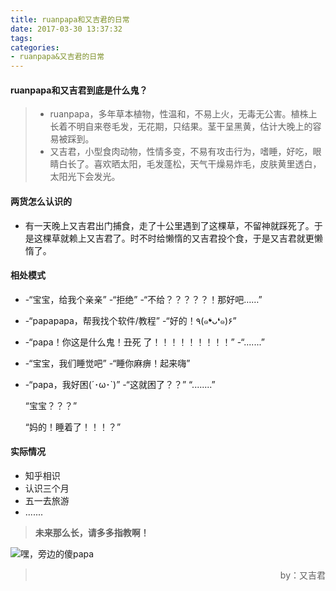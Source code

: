 ```yaml
---
title: ruanpapa和又吉君的日常
date: 2017-03-30 13:37:32
tags:
categories:
- ruanpapa&又吉君的日常
---
```


#### ruanpapa和又吉君到底是什么鬼？
> * ruanpapa，多年草本植物，性温和，不易上火，无毒无公害。植株上长着不明自来卷毛发，无花期，只结果。茎干呈黑黄，估计大晚上的容易被踩到。
> * 又吉君，小型食肉动物，性情多变，不易有攻击行为，嗜睡，好吃，眼睛白长了。喜欢晒太阳，毛发蓬松，天气干燥易炸毛，皮肤黄里透白，太阳光下会发光。

#### 两货怎么认识的
- 有一天晚上又吉君出门捕食，走了十公里遇到了这棵草，不留神就踩死了。于是这棵草就赖上又吉君了。时不时给懒惰的又吉君投个食，于是又吉君就更懒惰了。

#### 相处模式
* -“宝宝，给我个亲亲”
  -“拒绝”
  -“不给？？？？？！那好吧……”

* -“papapapa，帮我找个软件/教程”
  -“好的！٩(๑❛ᴗ❛๑)۶”

* -“papa！你这是什么鬼！丑死
  了！！！！！！！！！”
  -“.......”

* -“宝宝，我们睡觉吧”
  -“睡你麻痹！起来嗨”

* -“papa，我好困(´･ω･`)”
  -“这就困了？？”
  “........”

  “宝宝？？？”

  “妈的！睡着了！！！？”

#### 实际情况
* 知乎相识
* 认识三个月
* 五一去旅游
* .......

> **未来那么长，请多多指教啊！**


![嘿，旁边的傻papa](http://upload-images.jianshu.io/upload_images/5431890-d5b9a953241a5596.jpg)  

> <p align="right">by：又吉君</p>


                                        